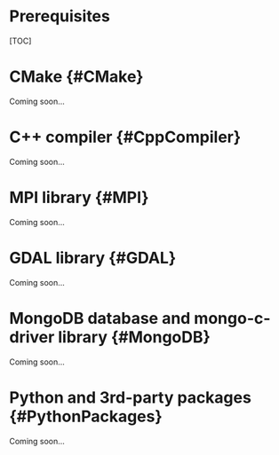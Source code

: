 # Prerequisites

[TOC]

# CMake {#CMake}

Coming soon...

# C++ compiler {#CppCompiler}

Coming soon...

# MPI library {#MPI}

Coming soon...

# GDAL library {#GDAL}

Coming soon...

# MongoDB database and mongo-c-driver library {#MongoDB}

Coming soon...

# Python and 3rd-party packages {#PythonPackages}

Coming soon...

